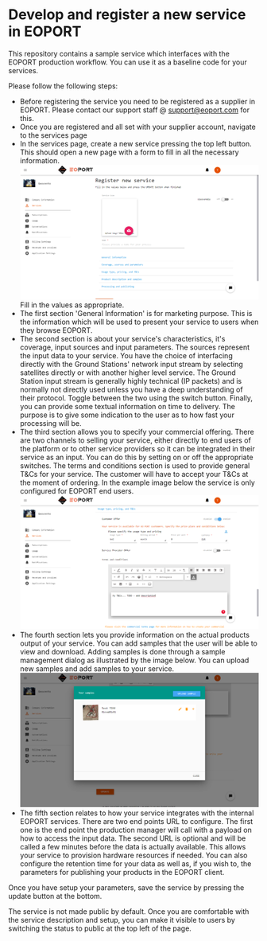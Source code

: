 # Develop and register a new service in EOPORT

This repository contains a sample service which interfaces with the EOPORT production workflow. You can use it as a baseline code for your services.

Please follow the following steps:
- Before registering the service you need to be registered as a supplier in EOPORT. Please contact our support staff @ support@eoport.com for this.
- Once you are registered and all set with your supplier account, navigate to the services page
- In the services page, create a new service pressing the top left button. This should open a new page with a form to fill in all the necessary information.
![alt 'new service interface'](readme/img/newserviceinterface.png)
 Fill in the values as appropriate. 
 - The first section 'General Information' is for marketing purpose. This is the information which will be used to present your service to users when they browse EOPORT.
 - The second section is about your service's characteristics, it's coverage, input sources and input parameters. The sources represent the input data to your service. You have the choice of interfacing directly with the Ground Stations' network input stream by selecting satellites directly or with another higher level service. The Ground Station input stream is generally highly technical (IP packets) and is normally not directly used unless you have a deep understanding of their protocol. Toggle between the two using the switch button. Finally, you can provide some textual information on time to delivery. The purpose is to give some indication to the user as to how fast your processing will be.
 - The third section allows you to specify your commercial offering. There are two channels to selling your service, either directly to end users of the platform or to other service providers so it can be integrated in their service as an input. You can do this by setting on or off the appropriate switches. The terms and conditions section is used to provide general T&Cs for your service. The customer will have to accept your T&Cs at the moment of ordering. In the example image below the service is only configured for EOPORT end users.
![alt 'new service interface'](readme/img/selectcommercialoffering.png)
 - The fourth section lets you provide information on the actual products output of your service. You can add samples that the user will be able to view and download. Adding samples is done through a sample management dialog as illustrated by the image below. You can upload new samples and add samples to your service.
![alt 'new service interface'](readme/img/samplemanagement.png)
 - The fifth section relates to how your service integrates with the internal EOPORT services. There are two end points URL to configure. The first one is the end point the production manager will call with a payload on how to access the input data. The second URL is optional and will be called a few minutes before the data is actually available. This allows your service to provision hardware resources if needed. You can also configure the retention time for your data as well as, if you wish to, the parameters for publishing your products in the EOPORT client.
 
 Once you have setup your parameters, save the service by pressing the update button at the bottom.
 
 The service is not made public by default. Once you are comfortable with the service description and setup, you can make it visible to users by switching the status to public at the top left of the page. 
 